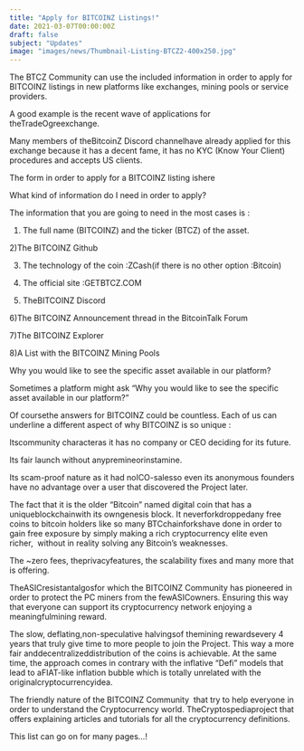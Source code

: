 ```yaml
---
title: "Apply for BITCOINZ Listings!"
date: 2021-03-07T00:00:00Z
draft: false
subject: "Updates"
image: "images/news/Thumbnail-Listing-BTCZ2-400x250.jpg"
---
```


The BTCZ Community can use the included information in order to apply for BITCOINZ listings in new platforms like exchanges, mining pools or service providers.

A good example is the recent wave of applications for theTradeOgreexchange.

Many members of theBitcoinZ Discord channelhave already applied for this exchange because it has a decent fame, it has no KYC (Know Your Client) procedures and accepts US clients.

The form in order to apply for a BITCOINZ listing ishere

What kind of information do I need in order to apply?

The information that you are going to need in the most cases is :

1) The full name (BITCOINZ) and the ticker (BTCZ) of the asset.

2)The BITCOINZ Github

3) The technology of the coin :ZCash(if there is no other option :Bitcoin)

4) The official site :GETBTCZ.COM

5) TheBITCOINZ Discord

6)The BITCOINZ Announcement thread in the BitcoinTalk Forum

7)The BITCOINZ Explorer

8)A List with the BITCOINZ Mining Pools

Why you would like to see the specific asset available in our platform?

Sometimes a platform might ask “Why you would like to see the specific asset available in our platform?”

Of coursethe answers for BITCOINZ could be countless. Each of us can underline a different aspect of why BITCOINZ is so unique :

Itscommunity characteras it has no company or CEO deciding for its future.

Its fair launch without anypremineorinstamine.

Its scam-proof nature as it had noICO-salesso even its anonymous founders have no advantage over a user that discovered the Project later.

The fact that it is the older “Bitcoin” named digital coin that has a uniqueblockchainwith its owngenesis block. It neverforkdroppedany free coins to bitcoin holders like so many BTCchainforkshave done in order to gain free exposure by simply making a rich cryptocurrency elite even richer,  without in reality solving any Bitcoin’s weaknesses.

The ~zero fees, theprivacyfeatures, the scalability fixes and many more that is offering.

TheASICresistantalgosfor which the BITCOINZ Community has pioneered in order to protect the PC miners from the fewASICowners. Ensuring this way that everyone can support its cryptocurrency network enjoying a meaningfulmining reward.

The slow, deflating,non-speculative halvingsof themining rewardsevery 4 years that truly give time to more people to join the Project. This way a more fair anddecentralizeddistribution of the coins is achievable. At the same time, the approach comes in contrary with the inflative “Defi” models that lead to aFIAT-like inflation bubble which is totally unrelated with the originalcryptocurrencyidea.

The friendly nature of the BITCOINZ Community  that try to help everyone in order to understand the Cryptocurrency world. TheCryptospediaproject that offers explaining articles and tutorials for all the cryptocurrency definitions.

This list can go on for many pages…!
